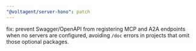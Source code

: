 ```yaml
---
"@voltagent/server-hono": patch
---
```


fix: prevent Swagger/OpenAPI from registering MCP and A2A endpoints when no servers are configured, avoiding `/doc` errors in projects that omit those optional packages.
